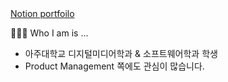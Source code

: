 <a href="https://discreet-decade-378.notion.site/c2d14efedcde41f7a7db78a04dcd6f7a?pvs=4" target="_blank">
Notion portfoilo
</a>


🙋🏻‍♀️ Who I am is ...
* 아주대학교 디지털미디어학과 & 소프트웨어학과 학생
* Product Management 쪽에도 관심이 많습니다.





